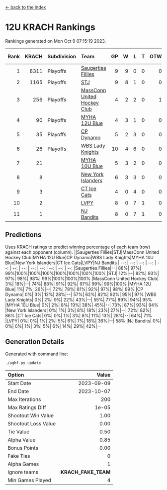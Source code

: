 [<- back to the index](readme.md)
# 12U KRACH Rankings
Rankings generated on Mon Oct  9 07:15:19 2023.

Rank|KRACH|Subdivision|Team|GP|W|L|T|OTW|OTL|SoS|Exp Wins|Win Diff
---:|---:|:---|:---|---:|---:|---:|---:|---:|---:|---:|---:|---:
1|8311|Playoffs|[Saugerties Fillies](https://gamesheetstats.com/seasons/3663/teams/140805/schedule)|9|9|0|0|0|0|154|9.8|-0.0
2|1165|Playoffs|[STJ](https://gamesheetstats.com/seasons/3663/teams/140800/schedule)|9|8|1|0|0|0|868|8.8|-0.0
3|256|Playoffs|[MassConn United Hockey Club](https://gamesheetstats.com/seasons/3663/teams/140797/schedule)|4|2|2|0|1|0|1919|2.9|0.0
4|90|Playoffs|[MYHA 12U Blue](https://gamesheetstats.com/seasons/3663/teams/140799/schedule)|4|3|1|0|0|1|61|3.9|0.0
5|35|Playoffs|[CP Dynamo](https://gamesheetstats.com/seasons/3663/teams/140802/schedule)|5|2|3|0|0|0|1598|2.9|0.0
6|26|Playoffs|[WBS Lady Knights](https://gamesheetstats.com/seasons/3663/teams/140808/schedule)|10|4|6|0|0|0|2503|4.9|0.0
7|21||[MYHA 10U Blue](https://gamesheetstats.com/seasons/3663/teams/140806/schedule)|5|3|2|0|0|0|202|3.9|0.0
8|8||[New York Islanders](https://gamesheetstats.com/seasons/3663/teams/140809/schedule)|6|3|3|0|0|0|28|3.9|0.0
9|3||[CT Ice Cats](https://gamesheetstats.com/seasons/3663/teams/140801/schedule)|4|0|4|0|0|0|272|0.9|0.0
10|2||[LVPY](https://gamesheetstats.com/seasons/3663/teams/140804/schedule)|8|0|7|1|0|0|1194|1.4|0.0
11|1||[NJ Bandits](https://gamesheetstats.com/seasons/3663/teams/140807/schedule)|8|0|7|1|0|0|1857|1.4|0.0

## Predictions
Uses KRACH ratings to predict winning percentage of each team (row) against each opponent (column).
||Saugerties Fillies|STJ|MassConn United Hockey Club|MYHA 12U Blue|CP Dynamo|WBS Lady Knights|MYHA 10U Blue|New York Islanders|CT Ice Cats|LVPY|NJ Bandits
| --: | --: | --: | --: | --: | --: | --: | --: | --: | --: | --: | --: 
|Saugerties Fillies|--| 88%| 97%| 99%|100%|100%|100%|100%|100%|100%|100%
|STJ| 12%|--| 82%| 93%| 97%| 98%| 98%| 99%|100%|100%|100%
|MassConn United Hockey Club|  3%| 18%|--| 74%| 88%| 91%| 92%| 97%| 99%| 99%|100%
|MYHA 12U Blue|  1%|  7%| 26%|--| 72%| 78%| 81%| 92%| 97%| 98%| 99%
|CP Dynamo|  0%|  3%| 12%| 28%|--| 57%| 62%| 82%| 92%| 95%| 97%
|WBS Lady Knights|  0%|  2%|  9%| 22%| 43%|--| 55%| 77%| 89%| 94%| 95%
|MYHA 10U Blue|  0%|  2%|  8%| 19%| 38%| 45%|--| 73%| 87%| 93%| 94%
|New York Islanders|  0%|  1%|  3%|  8%| 18%| 23%| 27%|--| 72%| 82%| 86%
|CT Ice Cats|  0%|  0%|  1%|  3%|  8%| 11%| 13%| 28%|--| 64%| 71%
|LVPY|  0%|  0%|  1%|  2%|  5%|  6%|  7%| 18%| 36%|--| 58%
|NJ Bandits|  0%|  0%|  0%|  1%|  3%|  5%|  6%| 14%| 29%| 42%|--

## Generation Details

Generated with command line:
```
./aghf.py update
```

| Option | Value |
| :----- | ----: |
| Start Date | 2023-09-09 |
| End Date | 2023-10-07 |
| Max Iterations | 200 |
| Max Ratings Diff | 1e-05 |
| Shootout Win Value | 1.00 |
| Shootout Loss Value | 0.00 |
| Tie Value | 0.50 |
| Alpha Value | 0.85 |
| Bonus Points | 0.00 |
| Fake Ties | 0 |
| Alpha Games | 1 |
| Ignore teams | __KRACH_FAKE_TEAM__ |
| Min Games Played | 4 |


